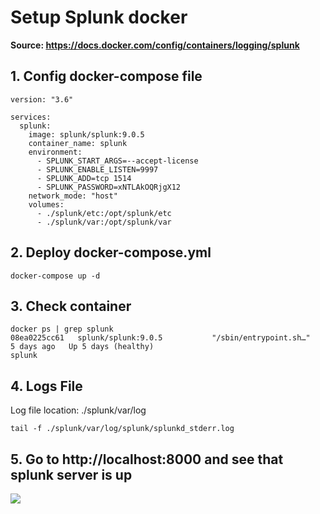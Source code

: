 # Setup Splunk docker

**Source: https://docs.docker.com/config/containers/logging/splunk**

## 1. Config docker-compose file
```
version: "3.6"

services:
  splunk:
    image: splunk/splunk:9.0.5
    container_name: splunk
    environment:
      - SPLUNK_START_ARGS=--accept-license
      - SPLUNK_ENABLE_LISTEN=9997
      - SPLUNK_ADD=tcp 1514
      - SPLUNK_PASSWORD=xNTLAkOQRjgX12
    network_mode: "host"
    volumes:
      - ./splunk/etc:/opt/splunk/etc
      - ./splunk/var:/opt/splunk/var
```

## 2. Deploy docker-compose.yml
```
docker-compose up -d
```

## 3. Check container
```
docker ps | grep splunk
08ea0225cc61   splunk/splunk:9.0.5           "/sbin/entrypoint.sh…"   5 days ago   Up 5 days (healthy)                                                 splunk

```

## 4. Logs File
Log file location: ./splunk/var/log

```
tail -f ./splunk/var/log/splunk/splunkd_stderr.log
```
## 5. Go to http://localhost:8000 and see that splunk server is up

<img src="https://imgur.com/EoNUICA" />
